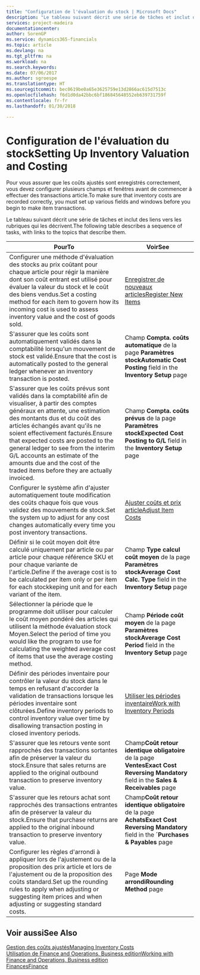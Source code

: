 ```yaml
---
title: "Configuration de l'évaluation du stock | Microsoft Docs"
description: "Le tableau suivant décrit une série de tâches et inclut des liens vers les rubriques qui les décrivent."
services: project-madeira
documentationcenter: 
author: SorenGP
ms.service: dynamics365-financials
ms.topic: article
ms.devlang: na
ms.tgt_pltfrm: na
ms.workload: na
ms.search.keywords: 
ms.date: 07/06/2017
ms.author: sgroespe
ms.translationtype: HT
ms.sourcegitcommit: bec0619be0a65e3625759e13d2866ac615d7513c
ms.openlocfilehash: f6d1d0da42bbc6bf186845648552eb639731759f
ms.contentlocale: fr-fr
ms.lasthandoff: 01/30/2018

---
```

# <a name="setting-up-inventory-valuation-and-costing"></a><span data-ttu-id="1543a-103">Configuration de l'évaluation du stock</span><span class="sxs-lookup"><span data-stu-id="1543a-103">Setting Up Inventory Valuation and Costing</span></span>
<span data-ttu-id="1543a-104">Pour vous assurer que les coûts ajustés sont enregistrés correctement, vous devez configurer plusieurs champs et fenêtres avant de commencer à effectuer des transactions article.</span><span class="sxs-lookup"><span data-stu-id="1543a-104">To make sure that inventory costs are recorded correctly, you must set up various fields and windows before you begin to make item transactions.</span></span>

<span data-ttu-id="1543a-105">Le tableau suivant décrit une série de tâches et inclut des liens vers les rubriques qui les décrivent.</span><span class="sxs-lookup"><span data-stu-id="1543a-105">The following table describes a sequence of tasks, with links to the topics that describe them.</span></span>

|<span data-ttu-id="1543a-106">**Pour**</span><span class="sxs-lookup"><span data-stu-id="1543a-106">**To**</span></span>|<span data-ttu-id="1543a-107">**Voir**</span><span class="sxs-lookup"><span data-stu-id="1543a-107">**See**</span></span>|  
|------------|-------------|  
|<span data-ttu-id="1543a-108">Configurer une méthode d'évaluation des stocks au prix coûtant pour chaque article pour régir la manière dont son coût entrant est utilisé pour évaluer la valeur du stock et le coût des biens vendus.</span><span class="sxs-lookup"><span data-stu-id="1543a-108">Set a costing method for each item to govern how its incoming cost is used to assess inventory value and the cost of goods sold.</span></span>|[<span data-ttu-id="1543a-109">Enregistrer de nouveaux articles</span><span class="sxs-lookup"><span data-stu-id="1543a-109">Register New Items</span></span>](inventory-how-register-new-items.md)|  
|<span data-ttu-id="1543a-110">S'assurer que les coûts sont automatiquement validés dans la comptabilité lorsqu'un mouvement de stock est validé.</span><span class="sxs-lookup"><span data-stu-id="1543a-110">Ensure that the cost is automatically posted to the general ledger whenever an inventory transaction is posted.</span></span>|<span data-ttu-id="1543a-111">Champ **Compta. coûts automatique** de la page **Paramètres stock**</span><span class="sxs-lookup"><span data-stu-id="1543a-111">**Automatic Cost Posting** field in the **Inventory Setup** page</span></span>|  
|<span data-ttu-id="1543a-112">S'assurer que les coûts prévus sont validés dans la comptabilité afin de visualiser, à partir des comptes généraux en attente, une estimation des montants dus et du coût des articles échangés avant qu'ils ne soient effectivement facturés.</span><span class="sxs-lookup"><span data-stu-id="1543a-112">Ensure that expected costs are posted to the general ledger to see from the interim G/L accounts an estimate of the amounts due and the cost of the traded items before they are actually invoiced.</span></span>|<span data-ttu-id="1543a-113">Champ **Compta. coûts prévus** de la page **Paramètres stock**</span><span class="sxs-lookup"><span data-stu-id="1543a-113">**Expected Cost Posting to G/L** field in the **Inventory Setup** page</span></span>|  
|<span data-ttu-id="1543a-114">Configurer le système afin d'ajuster automatiquement toute modification des coûts chaque fois que vous validez des mouvements de stock.</span><span class="sxs-lookup"><span data-stu-id="1543a-114">Set the system up to adjust for any cost changes automatically every time you post inventory transactions.</span></span>|[<span data-ttu-id="1543a-115">Ajuster coûts et prix article</span><span class="sxs-lookup"><span data-stu-id="1543a-115">Adjust Item Costs</span></span>](inventory-how-adjust-item-costs.md)|  
|<span data-ttu-id="1543a-116">Définir si le coût moyen doit être calculé uniquement par article ou par article pour chaque référence SKU et pour chaque variante de l'article.</span><span class="sxs-lookup"><span data-stu-id="1543a-116">Define if the average cost is to be calculated per item only or per item for each stockkeping unit and for each variant of the item.</span></span>|<span data-ttu-id="1543a-117">Champ **Type calcul coût moyen** de la page **Paramètres stock**</span><span class="sxs-lookup"><span data-stu-id="1543a-117">**Average Cost Calc. Type** field in the **Inventory Setup** page</span></span>|  
|<span data-ttu-id="1543a-118">Sélectionner la période que le programme doit utiliser pour calculer le coût moyen pondéré des articles qui utilisent la méthode évaluation stock Moyen.</span><span class="sxs-lookup"><span data-stu-id="1543a-118">Select the period of time you would like the program to use for calculating the weighted average cost of items that use the average costing method.</span></span>|<span data-ttu-id="1543a-119">Champ **Période coût moyen** de la page **Paramètres stock**</span><span class="sxs-lookup"><span data-stu-id="1543a-119">**Average Cost Period** field in the **Inventory Setup** page</span></span>|  
|<span data-ttu-id="1543a-120">Définir des périodes inventaire pour contrôler la valeur du stock dans le temps en refusant d'accorder la validation de transactions lorsque les périodes inventaire sont clôturées.</span><span class="sxs-lookup"><span data-stu-id="1543a-120">Define inventory periods to control inventory value over time by disallowing transaction posting in closed inventory periods.</span></span>|[<span data-ttu-id="1543a-121">Utiliser les périodes inventaire</span><span class="sxs-lookup"><span data-stu-id="1543a-121">Work with Inventory Periods</span></span>](finance-how-to-work-with-inventory-periods.md)|  
|<span data-ttu-id="1543a-122">S'assurer que les retours vente sont rapprochés des transactions sortantes afin de préserver la valeur du stock.</span><span class="sxs-lookup"><span data-stu-id="1543a-122">Ensure that sales returns are applied to the original outbound transaction to preserve inventory value.</span></span>|<span data-ttu-id="1543a-123">Champ**Coût retour identique obligatoire** de la page **Ventes**</span><span class="sxs-lookup"><span data-stu-id="1543a-123">**Exact Cost Reversing Mandatory** field in the **Sales & Receivables** page</span></span>|  
|<span data-ttu-id="1543a-124">S'assurer que les retours achat sont rapprochés des transactions entrantes afin de préserver la valeur du stock.</span><span class="sxs-lookup"><span data-stu-id="1543a-124">Ensure that purchase returns are applied to the original inbound transaction to preserve inventory value.</span></span>|<span data-ttu-id="1543a-125">Champ**Coût retour identique obligatoire** de la page **Achats**</span><span class="sxs-lookup"><span data-stu-id="1543a-125">**Exact Cost Reversing Mandatory** field in the **´Purchases & Payables** page</span></span>|
|<span data-ttu-id="1543a-126">Configurer les règles d'arrondi à appliquer lors de l'ajustement ou de la proposition des prix article et lors de l'ajustement ou de la proposition des coûts standard.</span><span class="sxs-lookup"><span data-stu-id="1543a-126">Set up the rounding rules to apply when adjusting or suggesting item prices and when adjusting or suggesting standard costs.</span></span>|<span data-ttu-id="1543a-127">Page **Mode arrondi**</span><span class="sxs-lookup"><span data-stu-id="1543a-127">**Rounding Method** page</span></span>|  

## <a name="see-also"></a><span data-ttu-id="1543a-128">Voir aussi</span><span class="sxs-lookup"><span data-stu-id="1543a-128">See Also</span></span>  
[<span data-ttu-id="1543a-129">Gestion des coûts ajustés</span><span class="sxs-lookup"><span data-stu-id="1543a-129">Managing Inventory Costs</span></span>](finance-manage-inventory-costs.md)  
[<span data-ttu-id="1543a-130">Utilisation de Finance and Operations, Business edition</span><span class="sxs-lookup"><span data-stu-id="1543a-130">Working with Finance and Operations, Business edition</span></span>](ui-work-product.md)  
[<span data-ttu-id="1543a-131">Finances</span><span class="sxs-lookup"><span data-stu-id="1543a-131">Finance</span></span>](finance.md)  

